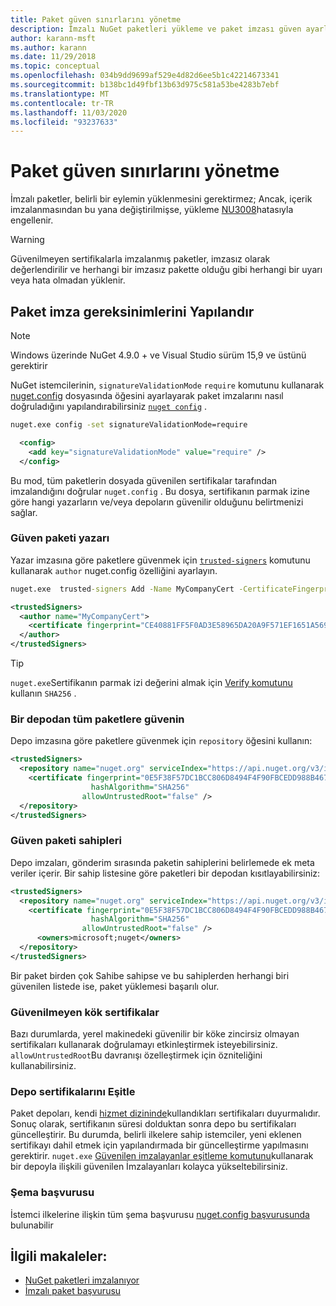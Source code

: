 ```yaml
---
title: Paket güven sınırlarını yönetme
description: İmzalı NuGet paketleri yükleme ve paket imzası güven ayarlarını yapılandırma sürecini açıklar.
author: karann-msft
ms.author: karann
ms.date: 11/29/2018
ms.topic: conceptual
ms.openlocfilehash: 034b9dd9699af529e4d82d6ee5b1c42214673341
ms.sourcegitcommit: b138bc1d49fbf13b63d975c581a53be4283b7ebf
ms.translationtype: MT
ms.contentlocale: tr-TR
ms.lasthandoff: 11/03/2020
ms.locfileid: "93237633"
---
```

# <a name="manage-package-trust-boundaries"></a>Paket güven sınırlarını yönetme

İmzalı paketler, belirli bir eylemin yüklenmesini gerektirmez; Ancak, içerik imzalanmasından bu yana değiştirilmişse, yükleme [NU3008](../reference/errors-and-warnings/NU3008.md)hatasıyla engellenir.

> [!Warning]
> Güvenilmeyen sertifikalarla imzalanmış paketler, imzasız olarak değerlendirilir ve herhangi bir imzasız pakette olduğu gibi herhangi bir uyarı veya hata olmadan yüklenir.

## <a name="configure-package-signature-requirements"></a>Paket imza gereksinimlerini Yapılandır

> [!Note]
> Windows üzerinde NuGet 4.9.0 + ve Visual Studio sürüm 15,9 ve üstünü gerektirir

NuGet istemcilerinin, `signatureValidationMode` `require` komutunu kullanarak [nuget.config](../reference/nuget-config-file.md) dosyasında öğesini ayarlayarak paket imzalarını nasıl doğruladığını yapılandırabilirsiniz [`nuget config`](../reference/cli-reference/cli-ref-config.md) .

```cmd
nuget.exe config -set signatureValidationMode=require
```

```xml
  <config>
    <add key="signatureValidationMode" value="require" />
  </config>
```

Bu mod, tüm paketlerin dosyada güvenilen sertifikalar tarafından imzalandığını doğrular `nuget.config` . Bu dosya, sertifikanın parmak izine göre hangi yazarların ve/veya depoların güvenilir olduğunu belirtmenizi sağlar.

### <a name="trust-package-author"></a>Güven paketi yazarı

Yazar imzasına göre paketlere güvenmek için [`trusted-signers`](../reference/cli-reference/cli-ref-trusted-signers.md) komutunu kullanarak `author` nuget.config özelliğini ayarlayın.

```cmd
nuget.exe  trusted-signers Add -Name MyCompanyCert -CertificateFingerprint CE40881FF5F0AD3E58965DA20A9F571EF1651A56933748E1BF1C99E537C4E039 -FingerprintAlgorithm SHA256
```

```xml
<trustedSigners>
  <author name="MyCompanyCert">
    <certificate fingerprint="CE40881FF5F0AD3E58965DA20A9F571EF1651A56933748E1BF1C99E537C4E039" hashAlgorithm="SHA256" allowUntrustedRoot="false" />
  </author>
</trustedSigners>
```

>[!TIP]
>`nuget.exe`Sertifikanın parmak izi değerini almak için [Verify komutunu](../reference/cli-reference/cli-ref-verify.md) kullanın `SHA256` .


### <a name="trust-all-packages-from-a-repository"></a>Bir depodan tüm paketlere güvenin

Depo imzasına göre paketlere güvenmek için `repository` öğesini kullanın:

```xml
<trustedSigners>  
  <repository name="nuget.org" serviceIndex="https://api.nuget.org/v3/index.json">
    <certificate fingerprint="0E5F38F57DC1BCC806D8494F4F90FBCEDD988B4676070...." 
                  hashAlgorithm="SHA256" 
                allowUntrustedRoot="false" />
  </repository>
</trustedSigners>
```

### <a name="trust-package-owners"></a>Güven paketi sahipleri

Depo imzaları, gönderim sırasında paketin sahiplerini belirlemede ek meta veriler içerir. Bir sahip listesine göre paketleri bir depodan kısıtlayabilirsiniz:

```xml
<trustedSigners>  
  <repository name="nuget.org" serviceIndex="https://api.nuget.org/v3/index.json">
    <certificate fingerprint="0E5F38F57DC1BCC806D8494F4F90FBCEDD988B4676070...." 
                  hashAlgorithm="SHA256" 
                allowUntrustedRoot="false" />
      <owners>microsoft;nuget</owners>
  </repository>
</trustedSigners>
```

Bir paket birden çok Sahibe sahipse ve bu sahiplerden herhangi biri güvenilen listede ise, paket yüklemesi başarılı olur.

### <a name="untrusted-root-certificates"></a>Güvenilmeyen kök sertifikalar

Bazı durumlarda, yerel makinedeki güvenilir bir köke zincirsiz olmayan sertifikaları kullanarak doğrulamayı etkinleştirmek isteyebilirsiniz. `allowUntrustedRoot`Bu davranışı özelleştirmek için özniteliğini kullanabilirsiniz.

### <a name="sync-repository-certificates"></a>Depo sertifikalarını Eşitle

Paket depoları, kendi [hizmet dizininde](../api/service-index.md)kullandıkları sertifikaları duyurmalıdır. Sonuç olarak, sertifikanın süresi dolduktan sonra depo bu sertifikaları güncelleştirir. Bu durumda, belirli ilkelere sahip istemciler, yeni eklenen sertifikayı dahil etmek için yapılandırmada bir güncelleştirme yapılmasını gerektirir. `nuget.exe` [Güvenilen imzalayanlar eşitleme komutunu](../reference/cli-reference/cli-ref-trusted-signers.md#nuget-trusted-signers-sync--name-name)kullanarak bir depoyla ilişkili güvenilen İmzalayanları kolayca yükseltebilirsiniz.

### <a name="schema-reference"></a>Şema başvurusu

İstemci ilkelerine ilişkin tüm şema başvurusu [nuget.config başvurusunda](../reference/nuget-config-file.md#trustedsigners-section) bulunabilir

## <a name="related-articles"></a>İlgili makaleler:

- [NuGet paketleri imzalanıyor](../create-packages/Sign-a-Package.md)
- [İmzalı paket başvurusu](../reference/Signed-Packages-Reference.md)
